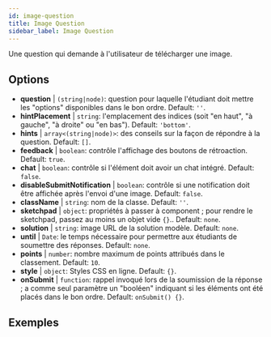 ```yaml
---
id: image-question 
title: Image Question
sidebar_label: Image Question
---
```


Une question qui demande à l'utilisateur de télécharger une image.

## Options

* __question__ | `(string|node)`: question pour laquelle l'étudiant doit mettre les "options" disponibles dans le bon ordre. Default: `''`.
* __hintPlacement__ | `string`: l'emplacement des indices (soit "en haut", "à gauche", "à droite" ou "en bas"). Default: `'bottom'`.
* __hints__ | `array<(string|node)>`: des conseils sur la façon de répondre à la question. Default: `[]`.
* __feedback__ | `boolean`: contrôle l'affichage des boutons de rétroaction. Default: `true`.
* __chat__ | `boolean`: contrôle si l'élément doit avoir un chat intégré. Default: `false`.
* __disableSubmitNotification__ | `boolean`: contrôle si une notification doit être affichée après l'envoi d'une image. Default: `false`.
* __className__ | `string`: nom de la classe. Default: `''`.
* __sketchpad__ | `object`: propriétés à passer à <Sketchpad /> component ; pour rendre le sketchpad, passez au moins un objet vide `{}`.. Default: `none`.
* __solution__ | `string`: image URL de la solution modèle. Default: `none`.
* __until__ | `Date`: le temps nécessaire pour permettre aux étudiants de soumettre des réponses. Default: `none`.
* __points__ | `number`: nombre maximum de points attribués dans le classement. Default: `10`.
* __style__ | `object`: Styles CSS en ligne. Default: `{}`.
* __onSubmit__ | `function`: rappel invoqué lors de la soumission de la réponse ; a comme seul paramètre un "booléen" indiquant si les éléments ont été placés dans le bon ordre. Default: `onSubmit() {}`.


## Exemples
